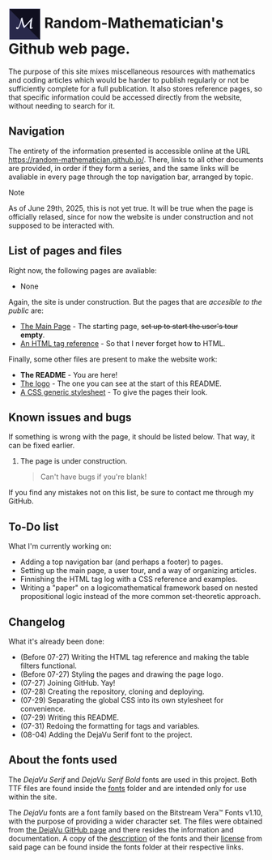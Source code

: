 # <img src="/icon.png" alt="[Logo]" style="vertical-align:middle"> Random-Mathematician's Github web page. 

The purpose of this site mixes miscellaneous resources with mathematics and coding articles which would be harder to publish regularly or not be sufficiently complete for a full publication. It also stores reference pages, so that specific information could be accessed directly from the website, without needing to search for it.

## Navigation

The entirety of the information presented is accessible online at the URL https://random-mathematician.github.io/. There, links to all other documents are provided, in order if they form a series, and the same links will be avaliable in every page through the top navigation bar, arranged by topic.

> [!NOTE]
> As of June 29th, 2025, this is not yet true. It will be true when the page is officially relased, since for now the website is under construction and not supposed to be interacted with.

## List of pages and files

Right now, the following pages are avaliable:
- None

Again, the site is under construction. But the pages that are *accesible to the public* are:
- [The Main Page](index.html) - The starting page, ~~set up to start the user's tour~~ **empty**.
- [An HTML tag reference](HTMLtaglog.html) - So that I never forget how to HTML.

Finally, some other files are present to make the website work:
- **The README** - You are here!
- [The logo](icon.png) - The one you can see at the start of this README.
- [A CSS generic stylesheet](RMstyle.css) - To give the pages their look.

## Known issues and bugs

If something is wrong with the page, it should be listed below. That way, it can be fixed earlier.
1. The page is under construction.
    > Can't have bugs if you're blank!

If you find any mistakes not on this list, be sure to contact me through my GitHub.

## To-Do list

What I'm currently working on:
- Adding a top navigation bar (and perhaps a footer) to pages.
- Setting up the main page, a user tour, and a way of organizing articles.
- Finnishing the HTML tag log with a CSS reference and examples.
- Writing a "paper" on a logicomathematical framework based on nested propositional logic instead of the more common set-theoretic approach.

## Changelog

What it's already been done:
- (Before 07-27) Writing the HTML tag reference and making the table filters functional.
- (Before 07-27) Styling the pages and drawing the page logo.
- (07-27) Joining GitHub. Yay!
- (07-28) Creating the repository, cloning and deploying.
- (07-29) Separating the global CSS into its own stylesheet for convenience.
- (07-29) Writing this README.
- (07-31) Redoing the formatting for tags and variables.
- (08-04) Adding the DejaVu Serif font to the project.

## About the fonts used

The *DejaVu Serif* and *DejaVu Serif Bold* fonts are used in this project. Both TTF files are found inside the [fonts](/fonts/) folder and are intended only for use within the site.

The *DejaVu* fonts are a font family based on the Bitstream Vera™ Fonts  v1.10, with the purpose of providing a wider character set. The files were obtained from [the DejaVu GitHub page](https://dejavu-fonts.github.io/) and there resides the information and documentation. A copy of the [description](/fonts/DejaVu.md) of the fonts and their [license](/fonts/LICENSE) from said page can be found inside the fonts folder at their respective links.